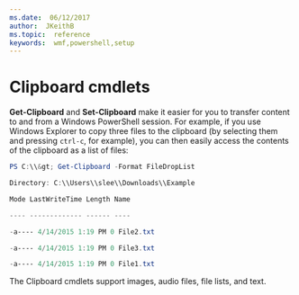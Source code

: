 ```yaml
---
ms.date:  06/12/2017
author:  JKeithB
ms.topic:  reference
keywords:  wmf,powershell,setup
---
```


# Clipboard cmdlets
**Get-Clipboard** and **Set-Clipboard** make it easier for you to transfer content to and from a Windows PowerShell session. For example, if you use Windows Explorer to copy three files
to the clipboard (by selecting them and pressing `ctrl-c`, for example), you can then easily access the contents of the clipboard as a list of files:

```powershell
PS C:\\&gt; Get-Clipboard -Format FileDropList

Directory: C:\\Users\\slee\\Downloads\\Example

Mode LastWriteTime Length Name

---- ------------- ------ ----

-a---- 4/14/2015 1:19 PM 0 File2.txt

-a---- 4/14/2015 1:19 PM 0 File3.txt

-a---- 4/14/2015 1:19 PM 0 File1.txt
```


The Clipboard cmdlets support images, audio files, file lists, and text.